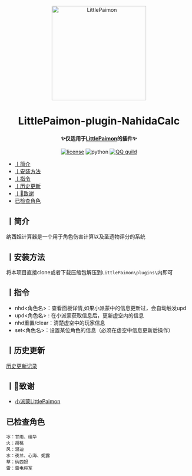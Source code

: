 <p align="center" >
  <a href="https://github.com/CMHopeSunshine/LittlePaimon/tree/nonebot2"><img src="https://s1.ax1x.com/2023/02/05/pS62DJK.png" width="256" height="256" alt="LittlePaimon"></a>
</p>
<h1 align="center">LittlePaimon-plugin-NahidaCalc</h1>
<h4 align="center">✨仅适用于<a href="https://github.com/CMHopeSunshine/LittlePaimon" target="_blank">LittlePaimon</a>的插件✨</h4>
<p align="center">
    <a href="https://cdn.jsdelivr.net/gh/CMHopeSunshine/LittlePaimon@master/LICENSE"><img src="https://img.shields.io/github/license/CMHopeSunshine/LittlePaimon" alt="license"></a>
    <img src="https://img.shields.io/badge/Python-3.10-yellow" alt="python">
    <a href="https://qun.qq.com/qqweb/qunpro/share?_wv=3&_wwv=128&inviteCode=MmWrI&from=246610&biz=ka"><img src="https://img.shields.io/badge/QQ频道交流-尘世闲游-blue?style=flat-square" alt="QQ guild"></a>
</p>

<!-- TOC -->
- [丨简介](#丨简介)
- [丨安装方法](#丨安装方法)
- [丨指令](#丨指令)
- [丨历史更新](#丨历史更新)
- [丨💸致谢](#丨致谢)
- [已检查角色](#已检查角色)

## 丨简介
纳西妲计算器是一个用于角色伤害计算以及圣遗物评分的系统
## 丨安装方法
将本项目直接clone或者下载压缩包解压到`LittlePaimon\plugins\`内即可
## 丨指令
* nhd<角色名>：查看面板详情,如果小派蒙中的信息更新过，会自动触发upd
* upd<角色名> : 在小派蒙获取信息后，更新虚空内的信息
* nhd重置/clear：清楚虚空中的玩家信息
* set<角色名>：设置某位角色的信息（必须在虚空中信息更新后操作）
## 丨历史更新
[历史更新记录](History.md)
## 丨💸致谢
* [小派蒙LittlePaimon](https://github.com/CMHopeSunshine/LittlePaimon)

## 已检查角色
    冰：甘雨、绫华
    火：胡桃
    风：温迪
    水：夜兰、心海、妮露
    草：纳西妲
    雷：雷电将军

   
